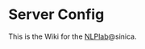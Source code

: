 Server Config
=======

This is the Wiki for the [NLPlab](http://academiasinicanlplab.github.io/)@sinica.
